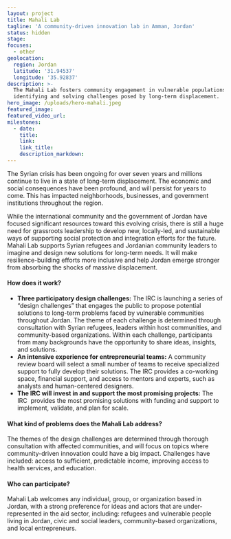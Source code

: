 ```yaml
---
layout: project
title: Mahali Lab
tagline: 'A community-driven innovation lab in Amman, Jordan'
status: hidden
stage:
focuses:
  - other
geolocation:
  region: Jordan
  latitude: '31.94537'
  longitude: '35.92837'
description: >-
  The Mahali Lab fosters community engagement in vulnerable populations in
  identifying and solving challenges posed by long-term displacement.
hero_image: /uploads/hero-mahali.jpeg
featured_image:
featured_video_url:
milestones:
  - date:
    title:
    link:
    link_title:
    description_markdown:
---
```


The Syrian crisis has been ongoing for over seven years and millions continue to live in a state of long-term displacement. The economic and social consequences have been profound, and will persist for years to come. This has impacted neighborhoods, businesses, and government institutions throughout the region.

While the international community and the government of Jordan have focused significant resources toward this evolving crisis, there is still a huge need for grassroots leadership to develop new, locally-led, and sustainable ways of supporting social protection and integration efforts for the future. Mahali Lab supports Syrian refugees and Jordanian community leaders to imagine and design new solutions for long-term needs. It will make resilience-building efforts more inclusive and help Jordan emerge stronger from absorbing the shocks of massive displacement.

#### How does it work?

* **Three participatory design challenges:** The IRC is launching a series of “design challenges” that engages the public to propose potential solutions to long-term problems faced by vulnerable communities throughout Jordan. The theme of each challenge is determined through consultation with Syrian refugees, leaders within host communities, and community-based organizations. Within each challenge, participants from many backgrounds have the opportunity to share ideas, insights, and solutions.
* **An intensive experience for entrepreneurial teams:** A community review board will select a small number of teams to receive specialized support to fully develop their solutions. The IRC provides a co-working space, financial support, and access to mentors and experts, such as analysts and human-centered designers.
* **The IRC will invest in and support the most promising projects:** The IRC&nbsp; provides the most promising solutions with funding and support to implement, validate, and plan for scale.

#### What kind of problems does the Mahali Lab address?

The themes of the design challenges are determined through thorough consultation with affected communities, and will focus on topics where community-driven innovation could have a big impact. Challenges have included: access to sufficient, predictable income, improving access to health services, and education.

#### Who can participate?

Mahali Lab welcomes any individual, group, or organization based in Jordan, with a strong preference for ideas and actors that are under-represented in the aid sector, including: refugees and vulnerable people living in Jordan, civic and social leaders, community-based organizations, and local entrepreneurs.
